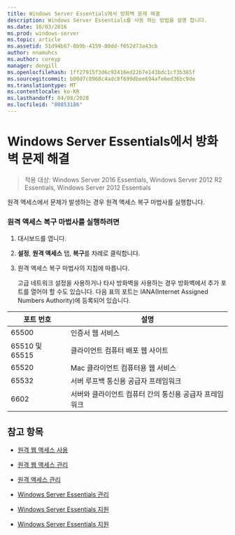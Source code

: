 ```yaml
---
title: Windows Server Essentials에서 방화벽 문제 해결
description: Windows Server Essentials를 사용 하는 방법을 설명 합니다.
ms.date: 10/03/2016
ms.prod: windows-server
ms.topic: article
ms.assetid: 51d94b67-8b9b-4159-80dd-f652d73a43cb
author: nnamuhcs
ms.author: coreyp
manager: dongill
ms.openlocfilehash: 1ff27915f3d6c92416ed22b7e143bdc1cf3b385f
ms.sourcegitcommit: b00d7c8968c4adc8f699dbee694afe6ed36bc9de
ms.translationtype: MT
ms.contentlocale: ko-KR
ms.lasthandoff: 04/08/2020
ms.locfileid: "80853186"
---
```

# <a name="troubleshoot-your-firewall-in-windows-server-essentials"></a>Windows Server Essentials에서 방화벽 문제 해결
 
>적용 대상: Windows Server 2016 Essentials, Windows Server 2012 R2 Essentials, Windows Server 2012 Essentials
  
 원격 액세스에서 문제가 발생하는 경우 원격 액세스 복구 마법사를 실행합니다.  
  
### <a name="to-run-the-repair-anywhere-access-wizard"></a>원격 액세스 복구 마법사를 실행하려면  
  
1. 대시보드를 엽니다.  
  
2. **설정**, **원격 액세스** 탭, **복구**를 차례로 클릭합니다.  
  
3. 원격 액세스 복구 마법사의 지침에 따릅니다.  
  
   고급 네트워크 설정을 사용하거나 타사 방화벽을 사용하는 경우 방화벽에서 추가 포트를 열어야 할 수도 있습니다. 다음 표의 포트는 IANA(Internet Assigned Numbers Authority)에 등록되어 있습니다.  
  
|포트 번호|설명|  
|-----------------|-----------------|  
|65500|인증서 웹 서비스|  
|65510 및 65515|클라이언트 컴퓨터 배포 웹 사이트|  
|65520|Mac 클라이언트 컴퓨터용 웹 서비스|  
|65532|서버 루프백 통신용 공급자 프레임워크|  
|6602|서버와 클라이언트 컴퓨터 간의 통신용 공급자 프레임워크|  
  
## <a name="see-also"></a>참고 항목  
  
-   [원격 웹 액세스 사용](../use/Use-Remote-Web-Access-in-Windows-Server-Essentials.md)  
  
-   [원격 웹 액세스 관리](../manage/Manage-Remote-Web-Access-in-Windows-Server-Essentials.md)  
  
-   [원격 액세스 관리](../manage/Manage-Anywhere-Access-in-Windows-Server-Essentials.md)  
  
-   [Windows Server Essentials 관리](../manage/Manage-Windows-Server-Essentials.md)  
  

-   [Windows Server Essentials 지원](Support-Windows-Server-Essentials.md)

-   [Windows Server Essentials 지원](../support/Support-Windows-Server-Essentials.md)

